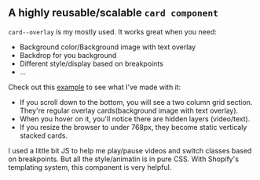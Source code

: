 ## A highly reusable/scalable `card component`

`card--overlay` is my mostly used. It works great when you need:
- Background color/Background image with text overlay
- Backdrop for you background
- Different style/display based on breakpoints
- ...

Check out this [example](https://shop.urb-e.com/?fts=0&preview_theme_id=12543754285) to see what I've made with it:
- If you scroll down to the bottom, you will see a two column grid section. They're regular overlay cards(background image with text overlay).
- When you hover on it, you'll notice there are hidden layers (video/text).
- If you resize the browser to under 768px, they become static verticaly stacked cards.

I used a little bit JS to help me play/pause videos and switch classes based on breakpoints. But all the style/animatin is in pure CSS. With Shopify's templating system, this component is very helpful.